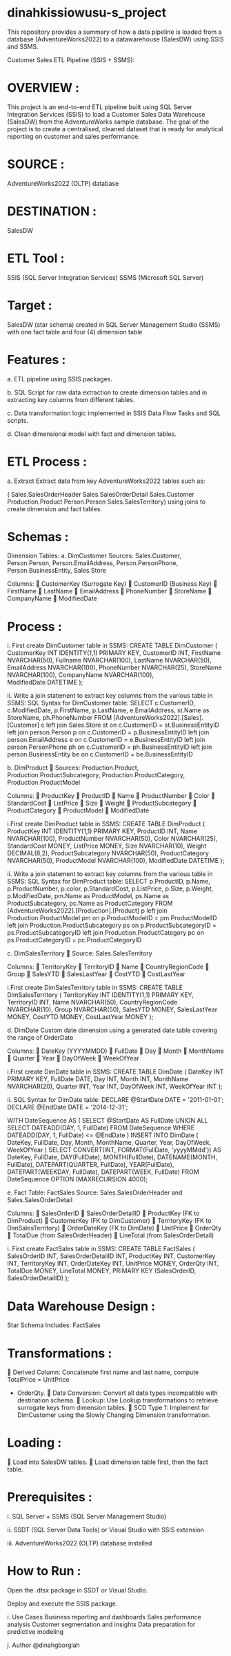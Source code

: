 # dinahkissiowusu-s_project
This repository provides a summary of how a data pipeline is loaded from a database (AdventureWorks2022) to a datawarehouse (SalesDW) using SSIS and SSMS.

Customer Sales ETL Pipeline (SSIS + SSMS):


# OVERVIEW :
This project is an end-to-end ETL pipeline built using SQL Server Integration Services (SSIS) to load a Customer Sales Data Warehouse (SalesDW) from the AdventureWorks sample database. The goal of the project is to create a centralised, cleaned dataset that is ready for analytical reporting on customer and sales performance.


# SOURCE :
AdventureWorks2022 (OLTP) database


# DESTINATION : 
SalesDW

# ETL Tool : 
SSIS (SQL Server Integration Services)
SSMS (Microsoft SQL Server)

# Target :
SalesDW (star schema) created in SQL Server Management Studio (SSMS) with one fact table and four (4) dimension table

# Features :
a. ETL pipeline using SSIS packages.

b. SQL Script for raw data extraction to create dimension tables and in extracting key columns from different tables.

c. Data transformation logic implemented in SSIS Data Flow Tasks and SQL scripts.

d. Clean dimensional model with fact and dimension tables.

# ETL Process :
a. Extract
 Extract data from key AdventureWorks2022 tables  such as:
 
( Sales.SalesOrderHeader
 Sales.SalesOrderDetail
 Sales.Customer
 Production.Product
 Person.Person
 Sales.SalesTerritory) using joins to create dimension and fact tables.



# Schemas :
Dimension Tables:
a. DimCustomer
 Sources: Sales.Customer, Person.Person, Person.EmailAddress, Person.PersonPhone,
Person.BusinessEntity, Sales.Store

Columns:
 CustomerKey (Surrogate Key)
 CustomerID (Business Key)
 FirstName
 LastName
 EmailAddress
 PhoneNumber
 StoreName
 CompanyName
 ModifiedDate


# Process :
i. First create DimCustomer table in SSMS:
CREATE TABLE DimCustomer (
    CustomerKey INT IDENTITY(1,1) PRIMARY KEY,
    CustomerID INT,
    FirstName NVARCHAR(50),
    Fullname NVARCHAR(100),
    LastName NVARCHAR(50),
    EmailAddress NVARCHAR(100),
    PhoneNumber NVARCHAR(25),
    StoreName NVARCHAR(100),
    CompanyName NVARCHAR(100),
    ModifiedDate DATETIME
);

ii. Write a join statement to extract key columns from the various table in SSMS:
SQL Syntax for DimCustomer table:
SELECT c.CustomerID,
       c.ModifiedDate,
	   p.FirstName,
	   p.LastName,
	   e.EmailAddress,
	   st.Name as StoreName,
	   ph.PhoneNumber
  FROM [AdventureWorks2022].[Sales].[Customer] c
   left join Sales.Store st on c.CustomerID = st.BusinessEntityID
   left join person.Person p on c.CustomerID = p.BusinessEntityID
   left join person.EmailAddress e on c.CustomerID = e.BusinessEntityID
   left join person.PersonPhone ph on c.CustomerID = ph.BusinessEntityID
   left join person.BusinessEntity be on c.CustomerID = be.BusinessEntityID

b. DimProduct
 Sources: Production.Product, Production.ProductSubcategory,
Production.ProductCategory, Production.ProductModel

Columns:
 ProductKey
 ProductID
 Name
 ProductNumber
 Color
 StandardCost
 ListPrice
 Size
 Weight
 ProductSubcategory
 ProductCategory
 ProductModel
 ModifiedDate

i.First create DimProduct table in SSMS:
CREATE TABLE DimProduct (
    ProductKey INT IDENTITY(1,1) PRIMARY KEY,
    ProductID INT,
    Name NVARCHAR(100),
    ProductNumber NVARCHAR(50),
    Color NVARCHAR(25),
    StandardCost MONEY,
    ListPrice MONEY,
    Size NVARCHAR(10),
    Weight DECIMAL(8,2),
    ProductSubcategory NVARCHAR(50),
    ProductCategory NVARCHAR(50),
    ProductModel NVARCHAR(100),
    ModifiedDate DATETIME
);

ii. Write a join statement to extract key columns from the various table in SSMS:
SQL Syntax for DimProduct table:
SELECT p.ProductID,
             p.Name,
              p.ProductNumber,
	   p.color,
	   p.StandardCost,
	   p.ListPrice,
	   p.Size,
	   p.Weight,
	   p.ModifiedDate,
	   pm.Name as ProductModel,
	   ps.Name as ProductSubcategory,
	   pc.Name as ProductCategory
  FROM [AdventureWorks2022].[Production].[Product] p
  left join Production.ProductModel pm on p.ProductModelID = pm.ProductModelID
  left join Production.ProductSubcategory ps on p.ProductSubcategoryID = ps.ProductSubcategoryID
  left join Production.ProductCategory pc on ps.ProductCategoryID = pc.ProductCategoryID

c. DimSalesTerritory
 Source: Sales.SalesTerritory

Columns:
 TerritoryKey
 TerritoryID
 Name
 CountryRegionCode
 Group
 SalesYTD
 SalesLastYear
 CostYTD
 CostLastYear

i.First create DimSalesTerritory table in SSMS:
CREATE TABLE DimSalesTerritory (
    TerritoryKey INT IDENTITY(1,1) PRIMARY KEY,
    TerritoryID INT,
    Name NVARCHAR(50),
    CountryRegionCode NVARCHAR(10),
    Group NVARCHAR(50),
    SalesYTD MONEY,
    SalesLastYear MONEY,
    CostYTD MONEY,
    CostLastYear MONEY
);

d. DimDate
Custom date dimension using a generated date table covering the range of OrderDate

Columns:
 DateKey (YYYYMMDD)
 FullDate
 Day
 Month
 MonthName
 Quarter
 Year
 DayOfWeek
 WeekOfYear


i.First create DimDate table in SSMS:
CREATE TABLE DimDate (
    DateKey INT PRIMARY KEY,
    FullDate DATE,
    Day INT,
    Month INT,
    MonthName NVARCHAR(20),
    Quarter INT,
    Year INT,
    DayOfWeek INT,
    WeekOfYear INT
);

ii. SQL Syntax for DimDate table:
DECLARE @StartDate DATE = '2011-01-01';
DECLARE @EndDate DATE = '2014-12-31';

WITH DateSequence AS (
    SELECT @StartDate AS FullDate
    UNION ALL
    SELECT DATEADD(DAY, 1, FullDate)
    FROM DateSequence
    WHERE DATEADD(DAY, 1, FullDate) <= @EndDate
)
INSERT INTO DimDate (
    DateKey,
    FullDate,
    Day,
    Month,
    MonthName,
    Quarter,
    Year,
    DayOfWeek,
    WeekOfYear
)
SELECT 
    CONVERT(INT, FORMAT(FullDate, 'yyyyMMdd')) AS DateKey,
    FullDate,
    DAY(FullDate),
    MONTH(FullDate),
    DATENAME(MONTH, FullDate),
    DATEPART(QUARTER, FullDate),
    YEAR(FullDate),
    DATEPART(WEEKDAY, FullDate),
    DATEPART(WEEK, FullDate)
FROM DateSequence
OPTION (MAXRECURSION 4000);

e. Fact Table:
FactSales
Source: Sales.SalesOrderHeader and Sales.SalesOrderDetail

Columns:
 SalesOrderID
 SalesOrderDetailID
 ProductKey (FK to DimProduct)
 CustomerKey (FK to DimCustomer)
 TerritoryKey (FK to DimSalesTerritory)
 OrderDateKey (FK to DimDate)
 UnitPrice
 OrderQty
 TotalDue (from SalesOrderHeader)
 LineTotal (from SalesOrderDetail)

i. First create FactSales table in SSMS:
CREATE TABLE FactSales (
    SalesOrderID INT,
    SalesOrderDetailID INT,
    ProductKey INT,
    CustomerKey INT,
    TerritoryKey INT,
    OrderDateKey INT,
    UnitPrice MONEY,
    OrderQty INT,
    TotalDue MONEY,
    LineTotal MONEY,
    PRIMARY KEY (SalesOrderID, SalesOrderDetailID)
);

# Data Warehouse Design :
Star Schema Includes:
FactSales

# Transformations :
 Derived Column: Concatenate first name and last name, compute TotalPrice = UnitPrice
* OrderQty.
 Data Conversion: Convert all data types incompatible with destination schema.
 Lookup: Use Lookup transformations to retrieve surrogate keys from dimension tables.
 SCD Type 1: Implement for DimCustomer using the Slowly Changing Dimension
transformation.

# Loading :
 Load into SalesDW tables.
 Load dimension table first, then the fact table.

# Prerequisites :
i. SQL Server + SSMS (SQL Server Management Studio)

ii. SSDT (SQL Server Data Tools) or Visual Studio with SSIS extension

iii. AdventureWorks2022 (OLTP) database installed

# How to Run :
Open the .dtsx package in SSDT or Visual Studio.

Deploy and execute the SSIS package.

i. Use Cases
Business reporting and dashboards
Sales performance analysis
Customer segmentation and insights
Data preparation for predictive modeling

j. Author
 @dinahgborglah
